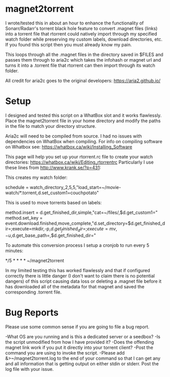 # magnet2torrent
I wrote/tested this in about an hour to enhance the functionality of Sonarr/Radarr's torrent black hole feature to convert .magnet files (links) into a torrent file that rtorrent could natively import through my specified watch folder while preserving my custom labels, download directories, etc. If you found this script then you must already know my pain.
 
This loops through all the .magnet files in the directory saved in $FILES and passes them through to aria2c which takes the infohash or magnet url and turns it into a .torrent file that rtorrent can then import through its watch folder.

All credit for aria2c goes to the original developers: https://aria2.github.io/

# Setup
I designed and tested this script on a WhatBox slot and it works flawlessly. Place the magnet2torrent file in your home directory and modify the paths in the file to match your directory structure.

Aria2c will need to be compiled from source. I had no issues with dependencies on WhatBox when compiling. For info on compiling software on Whatbox see: https://whatbox.ca/wiki/Installing_Software

This page will help you set up your rtorrent.rc file to create your watch directories: https://whatbox.ca/wiki/Editing_rtorrentrc
Particularly I use these lines from http://www.krank.se/?p=431:

This creates my watch folder:

schedule = watch_directory_2,5,5,"load_start=~/movie-watch/*.torrent,d.set_custom1=couchpotato"

This is used to move torrents based on labels:

method.insert = d.get_finished_dir,simple,"cat=~/files/,$d.get_custom1="
method.set_key = event.download.finished,move_complete,"d.set_directory=$d.get_finished_dir=;execute=mkdir,-p,$d.get_finished_dir=;execute=mv,-u,$d.get_base_path=,$d.get_finished_dir="

To automate this conversion process I setup a cronjob to run every 5 minutes:

*/5 * * * * ~/magnet2torrent

In my limited testing this has worked flawlessly and that if configured correctly there is little danger (I don't want to claim there is no potential dangers) of this script causing data loss or deleting a .magnet file before it has downloaded all of the metadata for that magnet and saved the corresponding .torrent file.

# Bug Reports
Please use some common sense if you are going to file a bug report.

-What OS are you running and is this a dedicated server or a seedbox?
-Is the script unmodified from how I have provided it?
-Does the offending magnet link work if you put it directly into your torrent client?
-Post the command you are using to invoke the script.
-Please add &>~/magnet2torrent.log to the end of your command so that I can get any and all information that is getting output on either stdin or stderr. Post the log file with your issue.
